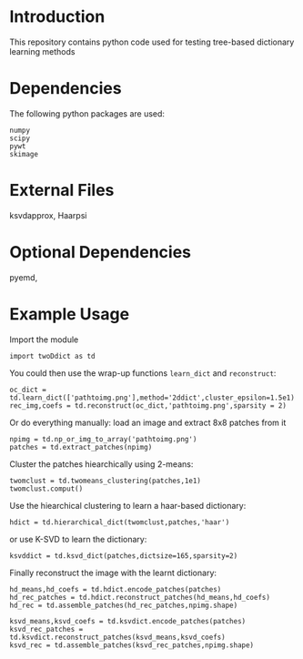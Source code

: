 # Introduction
This repository contains python code used for testing tree-based dictionary learning methods

# Dependencies
The following python packages are used:

	numpy
	scipy
	pywt
	skimage


# External Files
ksvdapprox, Haarpsi

# Optional Dependencies
pyemd, 

# Example Usage

Import the module

	import twoDdict as td

You could then use the wrap-up functions `learn_dict` and `reconstruct`:
	
	oc_dict = td.learn_dict(['pathtoimg.png'],method='2ddict',cluster_epsilon=1.5e1)
	rec_img,coefs = td.reconstruct(oc_dict,'pathtoimg.png',sparsity = 2)
	
Or do everything manually: load an image and extract 8x8 patches from it
	
	npimg = td.np_or_img_to_array('pathtoimg.png')
	patches = td.extract_patches(npimg)
	
Cluster the patches hiearchically using 2-means:

	twomclust = td.twomeans_clustering(patches,1e1)
	twomclust.comput()
	
Use the hiearchical clustering to learn a haar-based dictionary:

	hdict = td.hierarchical_dict(twomclust,patches,'haar')
		
or use K-SVD to learn the dictionary:

	ksvddict = td.ksvd_dict(patches,dictsize=165,sparsity=2)
	
Finally reconstruct the image with the learnt dictionary:

	hd_means,hd_coefs = td.hdict.encode_patches(patches)
	hd_rec_patches = td.hdict.reconstruct_patches(hd_means,hd_coefs)
	hd_rec = td.assemble_patches(hd_rec_patches,npimg.shape)
	
	ksvd_means,ksvd_coefs = td.ksvdict.encode_patches(patches)
	ksvd_rec_patches = td.ksvdict.reconstruct_patches(ksvd_means,ksvd_coefs)
	ksvd_rec = td.assemble_patches(ksvd_rec_patches,npimg.shape)
	
		
